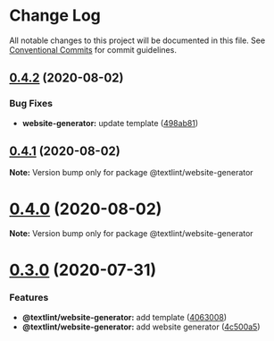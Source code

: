 # Change Log

All notable changes to this project will be documented in this file.
See [Conventional Commits](https://conventionalcommits.org) for commit guidelines.

## [0.4.2](https://github.com/textlint/editor/compare/v0.4.1...v0.4.2) (2020-08-02)


### Bug Fixes

* **website-generator:** update template ([498ab81](https://github.com/textlint/editor/commit/498ab81910f2d41c632c9aba7943a04434bf7ca1))





## [0.4.1](https://github.com/textlint/editor/compare/v0.4.0...v0.4.1) (2020-08-02)

**Note:** Version bump only for package @textlint/website-generator





# [0.4.0](https://github.com/textlint/editor/compare/v0.3.0...v0.4.0) (2020-08-02)

**Note:** Version bump only for package @textlint/website-generator





# [0.3.0](https://github.com/textlint/editor/compare/v0.2.2...v0.3.0) (2020-07-31)


### Features

* **@textlint/website-generator:** add template ([4063008](https://github.com/textlint/editor/commit/4063008b2c706d3ed4eeec72f91e4c762476e08a))
* **@textlint/website-generator:** add website generator ([4c500a5](https://github.com/textlint/editor/commit/4c500a526fac6ad4a0393b7babc6f5501fbed950))
